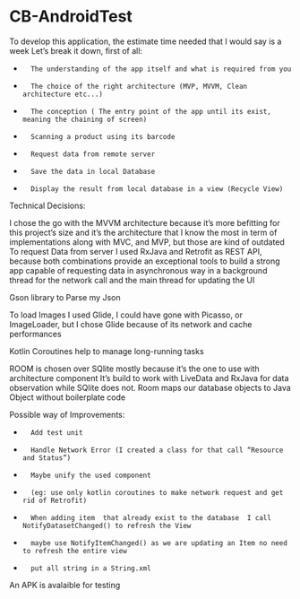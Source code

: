 # CB-AndroidTest

To develop this application, the estimate time needed that I would say is a week
Let’s break it down, first of all:  
-       The understanding of the app itself and what is required from you
-       The choice of the right architecture (MVP, MVVM, Clean architecture etc...)
-       The conception ( The entry point of the app until its exist, meaning the chaining of screen)
-       Scanning a product using its barcode
-       Request data from remote server
-       Save the data in local Database
-       Display the result from local database in a view (Recycle View)

Technical Decisions:

I chose the go with the MVVM architecture because it’s more befitting for this project’s size and it’s the architecture that I know the most in term of implementations along with MVC, and MVP, but those are kind of outdated
To request Data from server I used RxJava and Retrofit as REST API, because both combinations provide an exceptional tools to build a strong app capable of requesting data in asynchronous way in a  background thread for the network call and the main thread for updating the UI

Gson library to Parse my Json

To load Images I used Glide, I could have gone with Picasso, or ImageLoader, but I chose Glide because of its network and cache performances

Kotlin Coroutines help to manage long-running tasks

ROOM is chosen over SQlite mostly because it’s the one to use with architecture component
It’s build to work with LiveData and RxJava for data observation while SQlite does not. Room maps our database objects to Java Object without boilerplate code

Possible way of Improvements:
-       Add test unit
-       Handle Network Error (I created a class for that call “Resource and Status”)
-       Maybe unify the used component
-       (eg: use only kotlin coroutines to make network request and get rid of Retrofit)
-       When adding item  that already exist to the database  I call NotifyDatasetChanged() to refresh the View
-       maybe use NotifyItemChanged() as we are updating an Item no need to refresh the entire view
-       put all string in a String.xml

An APK is avalaible for testing
